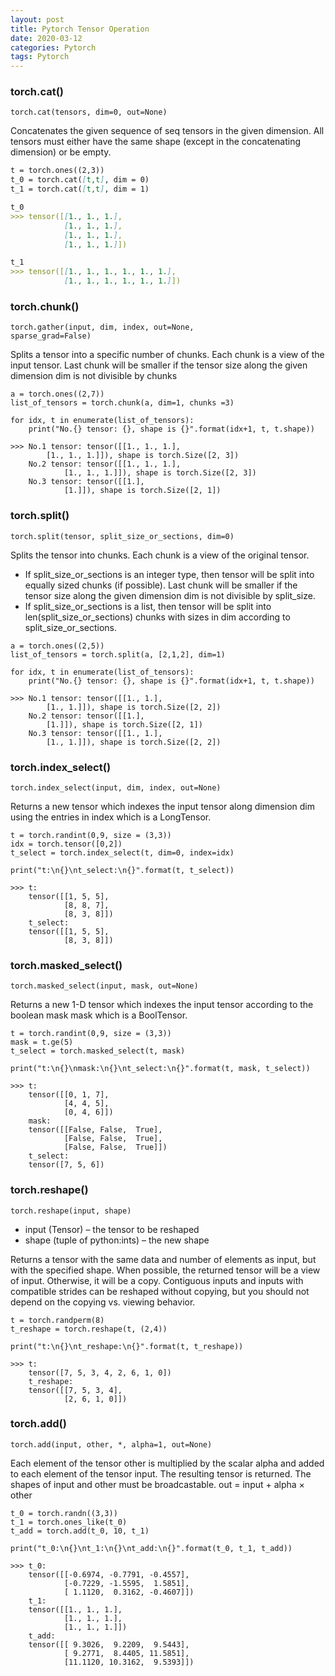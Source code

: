 ```yaml
---
layout: post
title: Pytorch Tensor Operation
date: 2020-03-12
categories: Pytorch
tags: Pytorch
---
```


### torch.cat() 
<code>torch.cat(tensors, dim=0, out=None)</code>

Concatenates the given sequence of seq tensors in the given dimension. All tensors must either have the same shape (except in the concatenating dimension) or be empty.


```markdown
t = torch.ones((2,3))
t_0 = torch.cat([t,t], dim = 0)
t_1 = torch.cat([t,t], dim = 1)

t_0
>>> tensor([[1., 1., 1.],
            [1., 1., 1.],
            [1., 1., 1.],
            [1., 1., 1.]])

t_1
>>> tensor([[1., 1., 1., 1., 1., 1.],
            [1., 1., 1., 1., 1., 1.]])
```


### torch.chunk()
<code>torch.gather(input, dim, index, out=None, sparse_grad=False)</code>

Splits a tensor into a specific number of chunks. Each chunk is a view of the input tensor.
Last chunk will be smaller if the tensor size along the given dimension dim is not divisible by chunks


```
a = torch.ones((2,7))
list_of_tensors = torch.chunk(a, dim=1, chunks =3)

for idx, t in enumerate(list_of_tensors):
    print("No.{} tensor: {}, shape is {}".format(idx+1, t, t.shape))

>>> No.1 tensor: tensor([[1., 1., 1.],
        [1., 1., 1.]]), shape is torch.Size([2, 3])
    No.2 tensor: tensor([[1., 1., 1.],
            [1., 1., 1.]]), shape is torch.Size([2, 3])
    No.3 tensor: tensor([[1.],
            [1.]]), shape is torch.Size([2, 1])
```
### torch.split()
<code>torch.split(tensor, split_size_or_sections, dim=0)</code>

Splits the tensor into chunks. Each chunk is a view of the original tensor.
* If split_size_or_sections is an integer type, then tensor will be split into equally sized chunks (if possible). Last chunk will be smaller if the tensor size along the given dimension dim is not divisible by split_size.
* If split_size_or_sections is a list, then tensor will be split into len(split_size_or_sections) chunks with sizes in dim according to split_size_or_sections.

```
a = torch.ones((2,5))
list_of_tensors = torch.split(a, [2,1,2], dim=1)
​
for idx, t in enumerate(list_of_tensors):
    print("No.{} tensor: {}, shape is {}".format(idx+1, t, t.shape))

>>> No.1 tensor: tensor([[1., 1.],
        [1., 1.]]), shape is torch.Size([2, 2])
    No.2 tensor: tensor([[1.],
        [1.]]), shape is torch.Size([2, 1])
    No.3 tensor: tensor([[1., 1.],
        [1., 1.]]), shape is torch.Size([2, 2])
```

### torch.index_select()
<code>torch.index_select(input, dim, index, out=None)</code>

Returns a new tensor which indexes the input tensor along dimension dim using the entries in index which is a LongTensor.
```
t = torch.randint(0,9, size = (3,3))
idx = torch.tensor([0,2])
t_select = torch.index_select(t, dim=0, index=idx)

print("t:\n{}\nt_select:\n{}".format(t, t_select))

>>> t:
    tensor([[1, 5, 5],
            [8, 8, 7],
            [8, 3, 8]])
    t_select:
    tensor([[1, 5, 5],
            [8, 3, 8]])
```

### torch.masked_select()
<code>torch.masked_select(input, mask, out=None)</code>

Returns a new 1-D tensor which indexes the input tensor according to the boolean mask mask which is a BoolTensor.
```
t = torch.randint(0,9, size = (3,3))
mask = t.ge(5)
t_select = torch.masked_select(t, mask)

print("t:\n{}\nmask:\n{}\nt_select:\n{}".format(t, mask, t_select))

>>> t:
    tensor([[0, 1, 7],
            [4, 4, 5],
            [0, 4, 6]])
    mask:
    tensor([[False, False,  True],
            [False, False,  True],
            [False, False,  True]])
    t_select:
    tensor([7, 5, 6])
```

### torch.reshape()
<code>torch.reshape(input, shape)</code>
* input (Tensor) – the tensor to be reshaped
* shape (tuple of python:ints) – the new shape

Returns a tensor with the same data and number of elements as input, but with the specified shape. When possible, the returned tensor will be a view of input. Otherwise, it will be a copy. Contiguous inputs and inputs with compatible strides can be reshaped without copying, but you should not depend on the copying vs. viewing behavior.
```
t = torch.randperm(8)
t_reshape = torch.reshape(t, (2,4))

print("t:\n{}\nt_reshape:\n{}".format(t, t_reshape))

>>> t:
    tensor([7, 5, 3, 4, 2, 6, 1, 0])
    t_reshape:
    tensor([[7, 5, 3, 4],
            [2, 6, 1, 0]])
```

### torch.add()
<code>torch.add(input, other, *, alpha=1, out=None)</code>

Each element of the tensor other is multiplied by the scalar alpha and added to each element of the tensor input. The resulting tensor is returned.
The shapes of input and other must be broadcastable.
out = input + alpha × other
```
t_0 = torch.randn((3,3))
t_1 = torch.ones_like(t_0)
t_add = torch.add(t_0, 10, t_1)

print("t_0:\n{}\nt_1:\n{}\nt_add:\n{}".format(t_0, t_1, t_add))

>>> t_0:
    tensor([[-0.6974, -0.7791, -0.4557],
            [-0.7229, -1.5595,  1.5851],
            [ 1.1120,  0.3162, -0.4607]])
    t_1:
    tensor([[1., 1., 1.],
            [1., 1., 1.],
            [1., 1., 1.]])
    t_add:
    tensor([[ 9.3026,  9.2209,  9.5443],
            [ 9.2771,  8.4405, 11.5851],
            [11.1120, 10.3162,  9.5393]])
```

